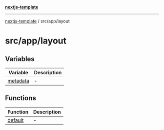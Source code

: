 [**nextjs-template**](README.md)

---

[nextjs-template](README.md) / src/app/layout

# src/app/layout

## Variables

| Variable                                        | Description |
| ----------------------------------------------- | ----------- |
| [metadata](src.app.layout.Variable.metadata.md) | -           |

## Functions

| Function                                      | Description |
| --------------------------------------------- | ----------- |
| [default](src.app.layout.Function.default.md) | -           |

